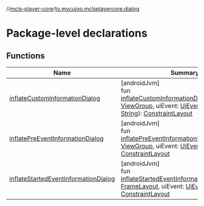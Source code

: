 //[mcls-player-core](../../index.md)/[tv.mycujoo.mclsplayercore.dialog](index.md)

# Package-level declarations

## Functions

| Name | Summary |
|---|---|
| [inflateCustomInformationDialog](inflate-custom-information-dialog.md) | [androidJvm]<br>fun [inflateCustomInformationDialog](inflate-custom-information-dialog.md)(container: [ViewGroup](https://developer.android.com/reference/kotlin/android/view/ViewGroup.html), uiEvent: [UiEvent](../tv.mycujoo.mclsplayercore.model/-ui-event/index.md), message: [String](https://kotlinlang.org/api/latest/jvm/stdlib/kotlin/-string/index.html)): [ConstraintLayout](https://developer.android.com/reference/kotlin/androidx/constraintlayout/widget/ConstraintLayout.html) |
| [inflatePreEventInformationDialog](inflate-pre-event-information-dialog.md) | [androidJvm]<br>fun [inflatePreEventInformationDialog](inflate-pre-event-information-dialog.md)(container: [ViewGroup](https://developer.android.com/reference/kotlin/android/view/ViewGroup.html), uiEvent: [UiEvent](../tv.mycujoo.mclsplayercore.model/-ui-event/index.md)): [ConstraintLayout](https://developer.android.com/reference/kotlin/androidx/constraintlayout/widget/ConstraintLayout.html) |
| [inflateStartedEventInformationDialog](inflate-started-event-information-dialog.md) | [androidJvm]<br>fun [inflateStartedEventInformationDialog](inflate-started-event-information-dialog.md)(parent: [FrameLayout](https://developer.android.com/reference/kotlin/android/widget/FrameLayout.html), uiEvent: [UiEvent](../tv.mycujoo.mclsplayercore.model/-ui-event/index.md)): [ConstraintLayout](https://developer.android.com/reference/kotlin/androidx/constraintlayout/widget/ConstraintLayout.html) |
